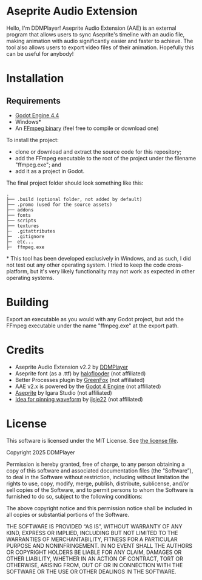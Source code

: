 # Aseprite Audio Extension

Hello, I'm DDMPlayer! Aseprite Audio Extension (AAE) is an external program that allows users to sync Aseprite's timeline with an audio file, making animation with audio significantly easier and faster to achieve. The tool also allows users to export video files of their animation. Hopefully this can be useful for anybody!


# Installation

## Requirements
- [Godot Engine 4.4](https://godotengine.org/)
- Windows*
- An [FFmpeg binary](https://ffmpeg.org/download.html) (feel free to compile or download one)

To install the project:
- clone or download and extract the source code for this repository;
- add the FFmpeg executable to the root of the project under the filename "ffmpeg.exe"; and
- add it as a project in Godot.


The final project folder should look something like this:
```
.
├── .build (optional folder, not added by default)
├── .promo (used for the source assets)
├── addons
├── fonts
├── scripts
├── textures
├─  .gitattributes
├─  .gitignore
├─  etc...
├─  ffmpeg.exe
```

\* This tool has been developed exclusively in Windows, and as such, I did not test out any other operating system. I tried to keep the code cross-platform, but it's very likely functionality may not work as expected in other operating systems.


# Building

Export an executable as you would with any Godot project, but add the FFmpeg executable under the name "ffmpeg.exe" at the export path.


# Credits

- Aseprite Audio Extension v2.2 by [DDMPlayer](https://bsky.app/profile/ddmplayer.bsky.social)
- Aseprite font (as a .ttf) by [haloflooder](https://www.youtube.com/user/haloflooder) (not affiliated)
- Better Processes plugin by [GreenFox](https://gitlab.com/greenfox) (not affiliated)
- AAE v2.x is powered by the [Godot 4 Engine](https://godotengine.org/) (not affiliated)
- [Aseprite](https://www.aseprite.org/) by Igara Studio (not affiliated)
- [Idea for pinning waveform](url=https://itch.io/post/10289107) by [ijsje22](https://ijsje22.itch.io/) (not affiliated)


# License

This software is licensed under the MIT License. See [the license file](LICENSE.md).

Copyright 2025 DDMPlayer

Permission is hereby granted, free of charge, to any person obtaining a copy of this software and associated documentation files (the “Software”), to deal in the Software without restriction, including without limitation the rights to use, copy, modify, merge, publish, distribute, sublicense, and/or sell copies of the Software, and to permit persons to whom the Software is furnished to do so, subject to the following conditions:

The above copyright notice and this permission notice shall be included in all copies or substantial portions of the Software.

THE SOFTWARE IS PROVIDED “AS IS”, WITHOUT WARRANTY OF ANY KIND, EXPRESS OR IMPLIED, INCLUDING BUT NOT LIMITED TO THE WARRANTIES OF MERCHANTABILITY, FITNESS FOR A PARTICULAR PURPOSE AND NONINFRINGEMENT. IN NO EVENT SHALL THE AUTHORS OR COPYRIGHT HOLDERS BE LIABLE FOR ANY CLAIM, DAMAGES OR OTHER LIABILITY, WHETHER IN AN ACTION OF CONTRACT, TORT OR OTHERWISE, ARISING FROM, OUT OF OR IN CONNECTION WITH THE SOFTWARE OR THE USE OR OTHER DEALINGS IN THE SOFTWARE.